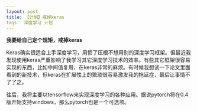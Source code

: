 ```yaml
---
layout: post
title: 【计划】戒掉keras
tags： 深度学习 计划
---
```

**我要给自己定个规矩，戒掉keras**

Keras确实很适合上手深度学习，用惯了压根不想用别的深度学习框架。但最近我发现使用keras严重影响了我学习其它深度学习技术的效率。有些其它框架很容易实现的东西，比如中间值复用，在keras非常的麻烦。有时候我想试一下论文里面看到的新技术，但keras在扩展性上的繁琐很容易激发我的拖延症，最后让事情不了了之。

往后，我将主要以tensorflow来实现深度学习的各种应用。据说pytorch将在0.4版开始支持windows，那么pytorch也是一个可选项。
